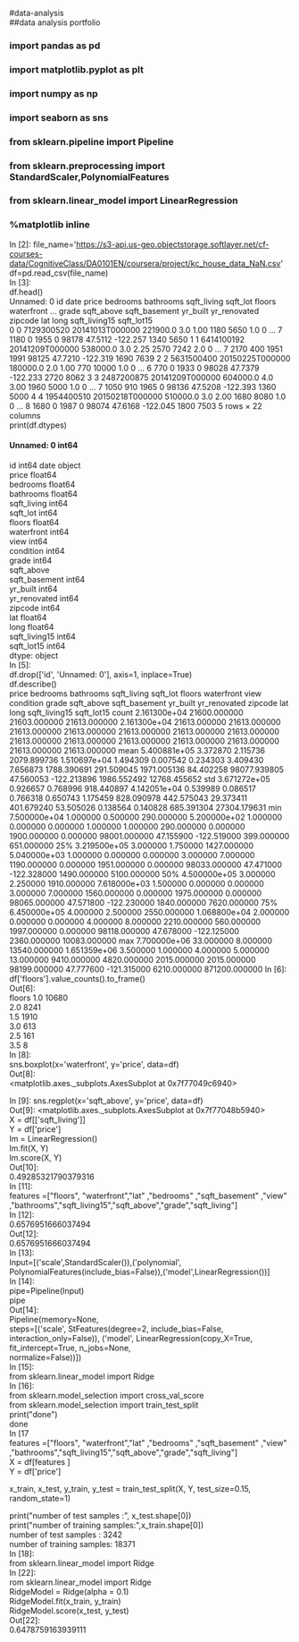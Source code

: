  #data-analysis    
##data analysis portfolio  
### import pandas as pd   
### import matplotlib.pyplot as plt  
### import numpy as np  
### import seaborn as sns  
### from sklearn.pipeline import Pipeline  
### from sklearn.preprocessing import StandardScaler,PolynomialFeatures   
### from sklearn.linear_model import LinearRegression  
### %matplotlib inline  
In [2]:
file_name='https://s3-api.us-geo.objectstorage.softlayer.net/cf-courses-data/CognitiveClass/DA0101EN/coursera/project/kc_house_data_NaN.csv'  
df=pd.read_csv(file_name)  
In [3]:    
df.head()  
	Unnamed: 0	id	date	price	bedrooms	bathrooms	sqft_living	sqft_lot	floors	waterfront    	...	grade	sqft_above	sqft_basement	yr_built	yr_renovated	zipcode	lat	long	sqft_living15	sqft_lot15  
0	0	7129300520	20141013T000000	221900.0	3.0	1.00	1180	5650	1.0	0	...	7	1180    	0	1955	0	98178	47.5112	-122.257	1340	5650
1	1	6414100192	20141209T000000	538000.0	3.0	2.25	2570	7242	2.0	0	...	7	2170  	400	1951	1991	98125	47.7210	-122.319	1690	7639
2	2	5631500400	20150225T000000	180000.0	2.0	1.00	770	10000	1.0	0	...	6	770  	0	1933	0	98028	47.7379	-122.233	2720	8062
3	3	2487200875	20141209T000000	604000.0	4.0	3.00	1960	5000	1.0	0	...	7	1050  	910	1965	0	98136	47.5208	-122.393	1360	5000
4	4	1954400510	20150218T000000	510000.0 	3.0	2.00	1680	8080	1.0	0	...	8	1680  	0	1987	0	98074	47.6168	-122.045	1800	7503
5 rows × 22 columns  
print(df.dtypes)  
#### Unnamed: 0         int64    
id                 int64
date              object   
price            float64  
bedrooms         float64  
bathrooms        float64  
sqft_living        int64  
sqft_lot           int64  
floors           float64  
waterfront         int64  
view               int64  
condition          int64  
grade              int64     
sqft_above           
sqft_basement      int64  
yr_built           int64  
yr_renovated       int64  
zipcode            int64  
lat              float64  
long             float64  
sqft_living15      int64  
sqft_lot15         int64  
dtype: object  
In [5]:  
df.drop(['id', 'Unnamed: 0'], axis=1, inplace=True)  
df.describe()  
	price	bedrooms	bathrooms	sqft_living	sqft_lot	floors	waterfront	view	condition	grade	sqft_above	sqft_basement	yr_built	yr_renovated	zipcode	lat	long	sqft_living15	sqft_lot15
count	2.161300e+04	21600.000000	21603.000000	21613.000000	2.161300e+04	21613.000000	21613.000000	21613.000000	21613.000000	21613.000000	21613.000000	21613.000000	21613.000000	21613.000000	21613.000000	21613.000000	21613.000000	21613.000000	21613.000000
mean	5.400881e+05	3.372870	2.115736	2079.899736	1.510697e+04	1.494309	0.007542	0.234303	3.409430	7.656873	1788.390691	291.509045	1971.005136	84.402258	98077.939805	47.560053	-122.213896	1986.552492	12768.455652
std	3.671272e+05	0.926657	0.768996	918.440897	4.142051e+04	0.539989	0.086517	0.766318	0.650743	1.175459	828.090978	442.575043	29.373411	401.679240	53.505026	0.138564	0.140828	685.391304	27304.179631
min	7.500000e+04	1.000000	0.500000	290.000000	5.200000e+02	1.000000	0.000000	0.000000	1.000000	1.000000	290.000000	0.000000	1900.000000	0.000000	98001.000000	47.155900	-122.519000	399.000000	651.000000
25%	3.219500e+05	3.000000	1.750000	1427.000000	5.040000e+03	1.000000	0.000000	0.000000	3.000000	7.000000	1190.000000	0.000000	1951.000000	0.000000	98033.000000	47.471000	-122.328000	1490.000000	5100.000000
50%	4.500000e+05	3.000000	2.250000	1910.000000	7.618000e+03	1.500000	0.000000	0.000000	3.000000	7.000000	1560.000000	0.000000	1975.000000	0.000000	98065.000000	47.571800	-122.230000	1840.000000	7620.000000
75%	6.450000e+05	4.000000	2.500000	2550.000000	1.068800e+04	2.000000	0.000000	0.000000	4.000000	8.000000	2210.000000	560.000000	1997.000000	0.000000	98118.000000	47.678000	-122.125000	2360.000000	10083.000000
max	7.700000e+06	33.000000	8.000000	13540.000000	1.651359e+06	3.500000	1.000000	4.000000	5.000000	13.000000	9410.000000	4820.000000	2015.000000	2015.000000	98199.000000	47.777600	-121.315000	6210.000000	871200.000000
In [6]:
df['floors'].value_counts().to_frame()  
Out[6]:  
floors
1.0	10680  
2.0	8241  
1.5	1910  
3.0	613  
2.5	161  
3.5	8  
In [8]:  
sns.boxplot(x='waterfront', y='price', data=df)  
Out[8]:  
<matplotlib.axes._subplots.AxesSubplot at 0x7f77049c6940>  

In [9]:
sns.regplot(x='sqft_above', y='price', data=df)  
Out[9]:
<matplotlib.axes._subplots.AxesSubplot at 0x7f77048b5940>  
X = df[['sqft_living']]  
Y = df['price']    
lm = LinearRegression()  
lm.fit(X, Y)  
lm.score(X, Y)    
Out[10]:  
0.49285321790379316  
In [11]:  
features =["floors", "waterfront","lat" ,"bedrooms" ,"sqft_basement" ,"view"   ,"bathrooms","sqft_living15","sqft_above","grade","sqft_living"]  
In [12]:  
0.6576951666037494  
Out[12]:  
0.6576951666037494  
In [13]:  
Input=[('scale',StandardScaler()),('polynomial', PolynomialFeatures(include_bias=False)),('model',LinearRegression())]  
In [14]:  
pipe=Pipeline(Input)  
pipe  
Out[14]:  
Pipeline(memory=None,  
     steps=[('scale', StFeatures(degree=2, include_bias=False, interaction_only=False)), ('model', LinearRegression(copy_X=True, fit_intercept=True, n_jobs=None,  
         normalize=False))])  
In [15]:  
from sklearn.linear_model import Ridge  
In [16]:  
from sklearn.model_selection import cross_val_score    
from sklearn.model_selection import train_test_split  
print("done")  
done  
In [17  
features =["floors", "waterfront","lat" ,"bedrooms" ,"sqft_basement" ,"view"  ,"bathrooms","sqft_living15","sqft_above","grade","sqft_living"]      
X = df[features ]  
Y = df['price']  

x_train, x_test, y_train, y_test = train_test_split(X, Y, test_size=0.15, random_state=1)  


print("number of test samples :", x_test.shape[0])    
print("number of training samples:",x_train.shape[0])  
number of test samples : 3242  
number of training samples: 18371   
In [18]:  
from sklearn.linear_model import Ridge  
In [22]:  
rom sklearn.linear_model import Ridge  
RidgeModel = Ridge(alpha = 0.1)  
RidgeModel.fit(x_train, y_train)  
RidgeModel.score(x_test, y_test)  
Out[22]:  
0.6478759163939111  
